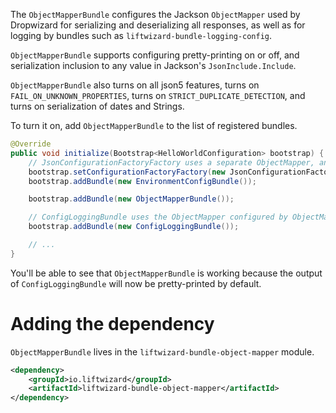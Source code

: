 The `ObjectMapperBundle` configures the Jackson `ObjectMapper` used by Dropwizard for serializing and deserializing all responses, as well as for logging by bundles such as `liftwizard-bundle-logging-config`.

`ObjectMapperBundle` supports configuring pretty-printing on or off, and serialization inclusion to any value in Jackson's `JsonInclude.Include`.

`ObjectMapperBundle` also turns on all json5 features, turns on `FAIL_ON_UNKNOWN_PROPERTIES`, turns on `STRICT_DUPLICATE_DETECTION`, and turns on serialization of dates and Strings.

To turn it on, add `ObjectMapperBundle` to the list of registered bundles.

```java
@Override
public void initialize(Bootstrap<HelloWorldConfiguration> bootstrap) {
    // JsonConfigurationFactoryFactory uses a separate ObjectMapper, and can be configured earlier
    bootstrap.setConfigurationFactoryFactory(new JsonConfigurationFactoryFactory<>());
    bootstrap.addBundle(new EnvironmentConfigBundle());

    bootstrap.addBundle(new ObjectMapperBundle());

    // ConfigLoggingBundle uses the ObjectMapper configured by ObjectMapperBundle
    bootstrap.addBundle(new ConfigLoggingBundle());

    // ...
}
```

You'll be able to see that `ObjectMapperBundle` is working because the output of `ConfigLoggingBundle` will now be pretty-printed by default.

# Adding the dependency

`ObjectMapperBundle` lives in the `liftwizard-bundle-object-mapper` module.

```xml
<dependency>
    <groupId>io.liftwizard</groupId>
    <artifactId>liftwizard-bundle-object-mapper</artifactId>
</dependency>
```
